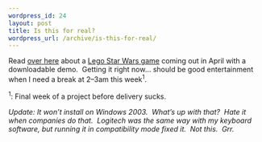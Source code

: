 ```yaml
--- 
wordpress_id: 24
layout: post
title: Is this for real?
wordpress_url: /archive/is-this-for-real/
---
```


<p>Read <a href="http://blogs.msdn.com/MJmurphy/archive/2005/03/14/395322.aspx">over here</a> about a <a href="http://www.legostarwarsthevideogame.com/">Lego Star Wars game</a> coming out in April with a downloadable demo.&nbsp; Getting it right now&hellip; should be good entertainment when I need a break at 2&ndash;3am this week<sup>1</sup>.</p>
<p><sup>1</sup>: Final week of a project before delivery sucks.</p>
<p><em>Update: It won&rsquo;t install on Windows 2003.&nbsp; What&rsquo;s up with that?&nbsp; Hate it when companies do that.&nbsp; Logitech was the same way with my keyboard software, but running it in compatibility mode fixed it.&nbsp; Not this.&nbsp; Grr.</em></p>
         
